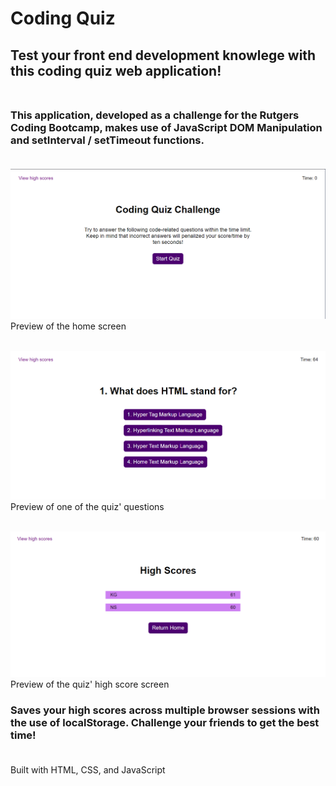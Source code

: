 # Coding Quiz

## Test your front end development knowlege with this coding quiz web application! <br> <br>

### This application, developed as a challenge for the Rutgers Coding Bootcamp,  makes use of JavaScript DOM Manipulation and setInterval / setTimeout functions. <br> <br>

![Screenshot of quiz home screen](./assets/img/code-quiz-home.PNG) <br>
Preview of the home screen <br> <br>

![Screenshot of quiz question](./assets/img/code-quiz-question.PNG) <br>
Preview of one of the quiz' questions <br> <br>

![Screenshot of highscore screen](./assets/img/code-quiz-hs.PNG) <br>
Preview of the quiz' high score screen <br>

### Saves your high scores across multiple browser sessions with the use of localStorage. Challenge your friends to get the best time! <br> <br>

Built with HTML, CSS, and JavaScript